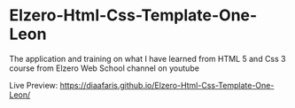 # Elzero-Html-Css-Template-One-Leon
The application and training on what I have learned from HTML 5 and Css 3 course from Elzero Web School channel on youtube

Live Preview: https://diaafaris.github.io/Elzero-Html-Css-Template-One-Leon/
